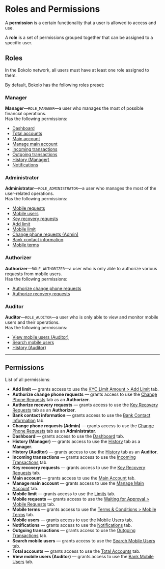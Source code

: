 # Roles and Permissions

A **permission** is a certain functionality that a user is allowed to access and use.

A **role** is a set of permissions grouped together that can be assigned to a specific user.

## Roles

In the Bokolo network, all users must have at least one role assigned to them.

By default, Bokolo has the following roles preset:

### Manager

**Manager**—`ROLE_MANAGER`—a user who manages the most of possible financial operations.\
Has the following permissions:
- [Dashboard](./tabs-and-screens/dashboard.md)
- [Total accounts](./tabs-and-screens/total-accounts.md)
- [Main account](./tabs-and-screens/main-account.md)
- [Manage main account](./tabs-and-screens/manage-main.md)
- [Incoming transactions](./tabs-and-screens/incoming-trx.md)
- [Outgoing transactions](./tabs-and-screens/outgoing-trx.md)
- [History (Manager)](./tabs-and-screens/history.md)
- [Notifications](./tabs-and-screens/notifications.md)

### Administrator

**Administrator**—`ROLE_ADMINISTRATOR`—a user who manages the most of the user-related operations.\
Has the following permissions:
- [Mobile requests](./tabs-and-screens/mobile-req.md)
- [Mobile users](./tabs-and-screens/mobile-users.md)
- [Key recovery requests](./tabs-and-screens/key-req.md)
- [Add limit](./tabs-and-screens/add-limit.md)
- [Mobile limit](./tabs-and-screens/mobile-limits.md)
- [Change phone requests (Admin)](./tabs-and-screens/change-phone.md)
- [Bank contact information](./tabs-and-screens/bank-contact.md)
- [Mobile terms](./tabs-and-screens/mobile-terms.md)

### Authorizer

**Authorizer**—`ROLE_AUTHORIZER`—a user who is only able to authorize various requests from mobile users.\
Has the following permissions:
- [Authorize change phone requests](./tabs-and-screens/change-phone.md)
- [Authorize recovery requests](./tabs-and-screens/key-req.md)

### Auditor

**Auditor**—`ROLE_AUDITOR`—a user who is only able to view and monitor mobile users and their operations.\
Has the following permissions:
- [View mobile users (Auditor)](./tabs-and-screens/bank-mobile.md)
- [Search mobile users](./tabs-and-screens/search-mobile.md)
- [History (Auditor)](./tabs-and-screens/history.md)

---

## Permissions

List of all permissions:
- **Add limit** — grants access to use the [KYC Limit Amount \> Add Limit](./tabs-and-screens/add-limit.md) tab.
- **Authorize change phone requests** — grants access to use the [Change Phone Requests](./tabs-and-screens/change-phone.md) tab as an **Authorizer**.
- **Authorize recovery requests** — grants access to use the [Key Recovery Requests](./tabs-and-screens/key-req.md) tab as an **Authorizer**.
- **Bank contact information** — grants access to use the [Bank Contact Information](./tabs-and-screens/bank-contact.md) tab.
- **Change phone requests (Admin)** — grants access to use the [Change Phone Requests](./tabs-and-screens/change-phone.md) tab as an **Administrator**.
- **Dashboard** — grants access to use the [Dashboard](./tabs-and-screens/dashboard.md) tab.
- **History (Manager)** — grants access to use the [History](./tabs-and-screens/history.md) tab as a **Manager**.
- **History (Auditor)** — grants access to use the [History](./tabs-and-screens/history.md) tab as an **Auditor**.
- **Incoming transactions** — grants access to use the [Incoming Transactions](./tabs-and-screens/incoming-trx.md) tab.
- **Key recovery requests** — grants access to use the [Key Recovery Requests](./tabs-and-screens/key-req.md) tab.
- **Main account** — grants access to use the [Main Account](./tabs-and-screens/main-account.md) tab.
- **Manage main account** — grants access to use the [Manage Main Account](./tabs-and-screens/manage-main.md) tab.
- **Mobile limit** — grants access to use the [Limits](./tabs-and-screens/limits.md) tab.
- **Mobile requests** — grants access to use the [Waiting for Approval \> Mobile Requests](./tabs-and-screens/mobile-req.md) tab.
- **Mobile terms** — grants access to use the [Terms & Conditions \> Mobile Terms](./tabs-and-screens/mobile-terms.md) tab.
- **Mobile users** — grants access to use the [Mobile Users](./tabs-and-screens/mobile-users.md) tab.
- **Notifications** — grants access to use the [Notifications](./tabs-and-screens/notifications.md) tab.
- **Outgoing transactions** — grants access to use the [Outgoing Transactions](./tabs-and-screens/outgoing-trx.md) tab.
- **Search mobile users** — grants access to use the [Search Mobile Users](./tabs-and-screens/search-mobile.md) tab.
- **Total accounts** — grants access to use the [Total Accounts](./tabs-and-screens/total-accounts.md) tab.
- **View mobile users (Auditor)** — grants access to use the [Bank Mobile Users](./tabs-and-screens/bank-mobile.md) tab.
